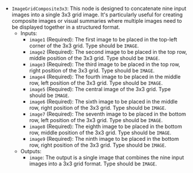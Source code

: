 - `ImageGridComposite3x3`: This node is designed to concatenate nine input images into a single 3x3 grid image. It's particularly useful for creating composite images or visual summaries where multiple images need to be displayed together in a structured format.
    - Inputs:
        - `image1` (Required): The first image to be placed in the top-left corner of the 3x3 grid. Type should be `IMAGE`.
        - `image2` (Required): The second image to be placed in the top row, middle position of the 3x3 grid. Type should be `IMAGE`.
        - `image3` (Required): The third image to be placed in the top row, right position of the 3x3 grid. Type should be `IMAGE`.
        - `image4` (Required): The fourth image to be placed in the middle row, left position of the 3x3 grid. Type should be `IMAGE`.
        - `image5` (Required): The central image of the 3x3 grid. Type should be `IMAGE`.
        - `image6` (Required): The sixth image to be placed in the middle row, right position of the 3x3 grid. Type should be `IMAGE`.
        - `image7` (Required): The seventh image to be placed in the bottom row, left position of the 3x3 grid. Type should be `IMAGE`.
        - `image8` (Required): The eighth image to be placed in the bottom row, middle position of the 3x3 grid. Type should be `IMAGE`.
        - `image9` (Required): The ninth image to be placed in the bottom row, right position of the 3x3 grid. Type should be `IMAGE`.
    - Outputs:
        - `image`: The output is a single image that combines the nine input images into a 3x3 grid format. Type should be `IMAGE`.
